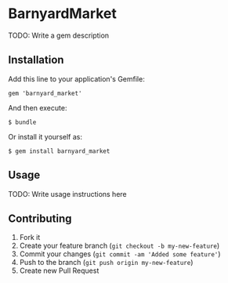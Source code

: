 # BarnyardMarket

TODO: Write a gem description

## Installation

Add this line to your application's Gemfile:

    gem 'barnyard_market'

And then execute:

    $ bundle

Or install it yourself as:

    $ gem install barnyard_market

## Usage

TODO: Write usage instructions here

## Contributing

1. Fork it
2. Create your feature branch (`git checkout -b my-new-feature`)
3. Commit your changes (`git commit -am 'Added some feature'`)
4. Push to the branch (`git push origin my-new-feature`)
5. Create new Pull Request
